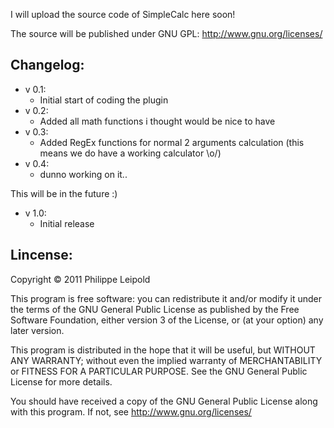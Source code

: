 I will upload the source code of SimpleCalc here soon!

The source will be published under GNU GPL: http://www.gnu.org/licenses/



Changelog:
----------
* v 0.1:
    - Initial start of coding the plugin
* v 0.2:
    - Added all math functions i thought would be nice to have
* v 0.3:
    - Added RegEx functions for normal 2 arguments calculation (this means we do have a working calculator \o/)
* v 0.4:
    - dunno working on it..

This will be in the future :)
* v 1.0:
    - Initial release

Lincense:
---------

Copyright &copy; 2011  Philippe Leipold

This program is free software: you can redistribute it and/or modify
it under the terms of the GNU General Public License as published by
the Free Software Foundation, either version 3 of the License, or
(at your option) any later version.

This program is distributed in the hope that it will be useful,
but WITHOUT ANY WARRANTY; without even the implied warranty of
MERCHANTABILITY or FITNESS FOR A PARTICULAR PURPOSE.  See the
GNU General Public License for more details.

You should have received a copy of the GNU General Public License
along with this program.  If not, see <http://www.gnu.org/licenses/>